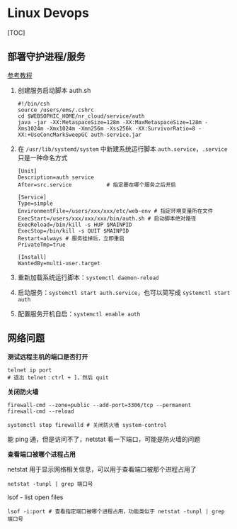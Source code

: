 # Linux Devops

[TOC]

## 部署守护进程/服务

[参考教程](https://note.youdao.com/ynoteshare1/index.html?id=86167cd8f6731a3614380427e047c3f7&type=note)

1. 创建服务启动脚本 auth.sh

   ```shell
   #!/bin/csh
   source /users/ems/.cshrc
   cd $WEBSOPHIC_HOME/nr_cloud/service/auth
   java -jar -XX:MetaspaceSize=128m -XX:MaxMetaspaceSize=128m -Xms1024m -Xmx1024m -Xmn256m -Xss256k -XX:SurvivorRatio=8 -XX:+UseConcMarkSweepGC auth-service.jar
   ```

2. 在 `/usr/lib/systemd/system` 中新建系统运行脚本 `auth.service`，`.service` 只是一种命名方式

   ```
   [Unit]
   Description=auth service
   After=src.service           # 指定要在哪个服务之后开启
   
   [Service]
   Type=simple
   EnvironmentFile=/users/xxx/xxx/etc/web-env # 指定环境变量所在文件
   ExecStart=/users/xxx/xxx/xxx/bin/auth.sh # 启动脚本绝对路径
   ExecReload=/bin/kill -s HUP $MAINPID
   ExecStop=/bin/kill -s QUIT $MAINPID
   Restart=always # 服务挂掉后，立即重启
   PrivateTmp=true
   
   [Install]
   WantedBy=multi-user.target
   ```

3. 重新加载系统运行脚本：`systemctl daemon-reload`
4. 启动服务：`systemctl start auth.service`，也可以简写成 `systemctl start auth`
5. 配置服务开机自启：`systemctl enable auth`



## 网络问题

**测试远程主机的端口是否打开**

```shell
telnet ip port
# 退出 telnet：ctrl + ]，然后 quit
```

**关闭防火墙**

```shell
firewall-cmd --zone=public --add-port=3306/tcp --permanent
firewall-cmd --reload
```

```shell
systemctl stop firewalld # 关闭防火墙 system-control
```

能 ping 通，但是访问不了，netstat 看一下端口，可能是防火墙的问题

**查看端口被哪个进程占用**

netstat 用于显示网络相关信息，可以用于查看端口被那个进程占用了

```shell
netstat -tunpl | grep 端口号
```

lsof - list open files

```shell
lsof -i:port # 查看指定端口被哪个进程占用，功能类似于 netstat -tunpl | grep 端口号
```

### 